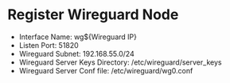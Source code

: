 # Register Wireguard Node

* Interface Name: wg${Wireguard IP}
* Listen Port: 51820
* Wireguard Subnet: 192.168.55.0/24
* Wireguard Server Keys Directory: /etc/wireguard/server_keys
* Wireguard Server Conf file: /etc/wireguard/wg0.conf
